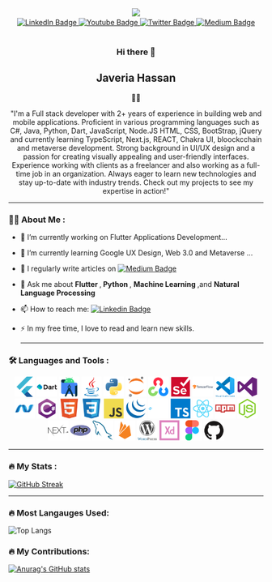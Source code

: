 <div id="header" align="center">
  <img src="https://img.freepik.com/free-vector/hand-drawn-iranian-woman-illustration_23-2149857240.jpg?w=740&t=st=1674977338~exp=1674977938~hmac=538fb1de96b61b3d444d013935bf64f388c08417d36de1ef9afca7a29c358623" width="300"/>


<div id="badges">
  <a href="https://www.linkedin.com/in/javeria-hassan/" target="_blank">
    <img src="https://img.shields.io/badge/LinkedIn-blue?style=for-the-badge&logo=linkedin&logoColor=white" alt="LinkedIn Badge"/>
  </a>
  <a href="https://www.youtube.com/@programmingwithjh" target="_blank">
    <img src="https://img.shields.io/badge/YouTube-red?style=for-the-badge&logo=youtube&logoColor=white" alt="Youtube Badge"/>
  </a>
  <a href="https://twitter.com/_JaveriaHassan" target="_blank">
    <img src="https://img.shields.io/badge/Twitter-blue?style=for-the-badge&logo=twitter&logoColor=white" alt="Twitter Badge"/>
  </a>
   <a href="https://medium.com/@javeria.hassan2601" target="_blank">
    <img src="https://img.shields.io/badge/Medium-black?style=for-the-badge&logo=medium&logoColor=white" alt="Medium Badge"/>
  </a>
</div>
<img src="https://komarev.com/ghpvc/?username=Javeria-Hassan-SE&style=flat-square&color=blue" alt=""/>
                                                                                                    
 ### Hi there 👋
  ### <h2> Javeria Hassan </h2>👩‍💻

"I'm a Full stack developer with 2+ years of experience in building web and mobile applications. Proficient in various programming languages such as C#, Java, Python, Dart, JavaScript, Node.JS HTML, CSS, BootStrap, jQuery and currently learning TypeScript, Next.js, REACT, Chakra UI, bloockcchain and metaverse development. Strong background in UI/UX design and a passion for creating visually appealing and user-friendly interfaces. Experience working with clients as a freelancer and also working as a full-time job in an organization. Always eager to learn new technologies and stay up-to-date with industry trends. Check out my projects to see my expertise in action!"
                                                                                                    
</div>

   <hr>

### :woman_technologist: About Me :

- 🔭 I’m currently working on Flutter Applications Development...
- 🌱 I’m currently learning Google UX Design, Web 3.0 and Metaverse ...
- :page_with_curl: I regularly write articles on [![Medium Badge](https://img.shields.io/badge/-Medium-black?style=flat&logo=Medium&logoColor=white)](https://medium.com/@javeria.hassan2601)
- 💬 Ask me about <strong> Flutter </strong> ,<strong> Python </strong>, <strong> Machine Learning </strong>,and <strong> Natural Language Processing </strong>
- 📫 How to reach me: [![Linkedin Badge](https://img.shields.io/badge/-LinkedIn-blue?style=flat&logo=Linkedin&logoColor=white)](https://www.linkedin.com/in/javeria-hassan/)
- ⚡ In my free time, I love to read and learn new skills.

   <hr>
   
### :hammer_and_wrench: Languages and Tools :
   <div  align="center" padding="3px">
   <img src="https://github.com/devicons/devicon/blob/master/icons/flutter/flutter-original.svg" alt="" width="40px" height="40px">
   <img src="https://github.com/devicons/devicon/blob/master/icons/dart/dart-original-wordmark.svg" alt="" width="40px" height="40px" >
   <img src="https://github.com/devicons/devicon/blob/master/icons/androidstudio/androidstudio-original.svg" alt="" width="40px" height="40px">
   <img src="https://github.com/devicons/devicon/blob/master/icons/java/java-original.svg" alt="" width="40px" height="40px">
   <img src="https://github.com/devicons/devicon/blob/master/icons/python/python-original.svg" alt="" width="40px" height="40px">
   <img src="https://github.com/devicons/devicon/blob/master/icons/jupyter/jupyter-original.svg" alt="" width="40px" height="40px">
   <img src="https://github.com/devicons/devicon/blob/master/icons/opencv/opencv-original.svg" alt="" width="40px" height="40px">
   <img src="https://github.com/devicons/devicon/blob/master/icons/selenium/selenium-original.svg" alt="" width="40px" height="40px">
   <img src="https://github.com/devicons/devicon/blob/master/icons/tensorflow/tensorflow-original-wordmark.svg" alt="" width="40px" height="40px">
   <img src="https://github.com/devicons/devicon/blob/master/icons/vscode/vscode-original-wordmark.svg" alt="" width="40px" height="40px">
   <img src="https://github.com/devicons/devicon/blob/master/icons/visualstudio/visualstudio-plain.svg" alt="" width="40px" height="40px">
   <img src="https://github.com/devicons/devicon/blob/master/icons/dot-net/dot-net-original.svg" alt=""width="40px" height="40px">
   <img src="https://github.com/devicons/devicon/blob/master/icons/csharp/csharp-original.svg" alt="" width="40px" height="40px">
   <img src="https://github.com/devicons/devicon/blob/master/icons/html5/html5-original.svg" alt="" width="40px" height="40px">
   <img src="https://github.com/devicons/devicon/blob/master/icons/css3/css3-original.svg" alt="" width="40px" height="40px">
   <img src="https://github.com/devicons/devicon/blob/master/icons/javascript/javascript-original.svg" alt="" width="40px" height="40px">
   <img src="https://github.com/devicons/devicon/blob/master/icons/jquery/jquery-original.svg" alt="" width="40px" height="40px">
   <img src="https://github.com/devicons/devicon/blob/master/icons/tailwindcss/tailwindcss-original-wordmark.svg" alt="" width="40px" height="40px"">
   <img src="https://github.com/devicons/devicon/blob/master/icons/typescript/typescript-original.svg" alt="" width="40px" height="40px">
   <img src="https://github.com/devicons/devicon/blob/master/icons/react/react-original.svg" alt="" width="40px" height="40px">
   <img src="https://github.com/devicons/devicon/blob/master/icons/npm/npm-original-wordmark.svg" alt="" width="40px" height="40px">
   <img src="https://github.com/devicons/devicon/blob/master/icons/nodejs/nodejs-original.svg" alt="" width="40px" height="40px">
   <img src="https://github.com/devicons/devicon/blob/master/icons/nextjs/nextjs-original-wordmark.svg" alt="" width="40px" height="40px">
   <img src="https://github.com/devicons/devicon/blob/master/icons/php/php-original.svg" alt="" width="40px" height="40px">
   <img src="https://github.com/devicons/devicon/blob/master/icons/mysql/mysql-original.svg" alt="" width="40px" height="40px">
    <img src="https://github.com/devicons/devicon/blob/master/icons/firebase/firebase-plain.svg" alt="" width="40px" height="40px">
    <img src="https://github.com/devicons/devicon/blob/master/icons/wordpress/wordpress-original.svg" alt="" width="40px" height="40px">
   <img src="https://github.com/devicons/devicon/blob/master/icons/xd/xd-line.svg" alt="" width="40px" height="40px">
    <img src="https://github.com/devicons/devicon/blob/master/icons/figma/figma-original.svg" alt="" width="40px" height="40px">
   <img src="https://github.com/devicons/devicon/blob/master/icons/github/github-original.svg" alt="" width="40px" height="40px">
   </div>
   <hr>
   
   ### :fire: My Stats :
[![GitHub Streak](http://github-readme-streak-stats.herokuapp.com?user=Javeria-Hassan-SE&theme=dark&border_radius=5&mode=weekly)](https://git.io/streak-stats)
<hr>

   ### :fire: Most Langauges Used:

![Top Langs](https://github-readme-stats.vercel.app/api/top-langs/?username=Javeria-Hassan-SE&hide=javascript,css,scss,html&theme=tokyonight)

### :fire: My Contributions:
                                                                                                                                
[![Anurag's GitHub stats](https://github-readme-stats.vercel.app/api?username=Javeria-Hassan-SE)](https://github.com/anuraghazra/github-readme-stats)
   
  

   
